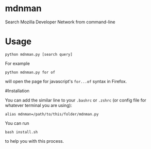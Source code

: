 mdnman
=================
Search Mozilla Developer Network from command-line

# Usage

```
python mdnman.py [search query]
```

For example

```
python mdnman.py for of
```
will open the page for javascript's `for...of` syntax in Firefox.

#Installation

You can add the similar line to your `.bashrc` or `.zshrc` (or config file for whatever terminal you are using):

```
alias mdnman=/path/to/this/folder/mdnman.py
```

You can run

```
bash install.sh
```
to help you with this process.
